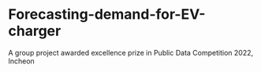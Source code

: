 # Forecasting-demand-for-EV-charger
A group project awarded excellence prize in Public Data Competition 2022, Incheon
